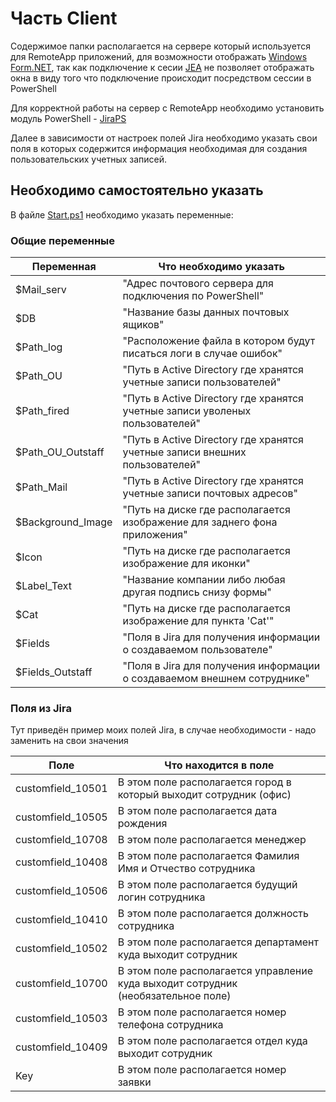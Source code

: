 # Часть Client

Содержимое папки располагается на сервере который используется для RemoteApp приложений, для возможности отображать [Windows Form.NET](https://learn.microsoft.com/ru-ru/dotnet/desktop/winforms/overview/?view=netdesktop-7.0), так как подключение к сесии [JEA](https://learn.microsoft.com/en-us/powershell/scripting/learn/remoting/jea/overview?view=powershell-7.3) не позволяет отображать окна в виду того что подключение происходит посредством сессии в PowerShell  

Для корректной работы на сервер с RemoteApp необходимо установить модуль PowerShell - [JiraPS](https://atlassianps.org/docs/JiraPS/)   

Далее в зависимости от настроек полей Jira необходимо указать свои поля в которых содержится информация необходимая для создания пользовательских учетных записей.   

## Необходимо самостоятельно указать

В файле [Start.ps1](https://github.com/AleksandrMikoshi/PowerShell/blob/main/Manage-Users/Client/Start.ps1) необходимо указать переменные:     

### Общие переменные
| Переменная         | Что необходимо указать                                                                    |
|---|---|
| $Mail_serv         | "Адрес почтового сервера для подключения по PowerShell"                                   |
| $DB                | "Название базы данных почтовых ящиков"                                                    |
| $Path_log          | "Расположение файла в котором будут писаться логи в случае ошибок"                        |
| $Path_OU           | "Путь в Active Directory где хранятся учетные записи пользователей"                       |
| $Path_fired        | "Путь в Active Directory где хранятся учетные записи уволеных пользователей"              |
| $Path_OU_Outstaff  | "Путь в Active Directory где хранятся учетные записи внешних пользователей"               |
| $Path_Mail         | "Путь в Active Directory где хранятся учетные записи почтовых адресов"                    |
| $Background_Image  | "Путь на диске где располагается изображение для заднего фона приложения"                 |  
| $Icon              | "Путь на диске где располагается изображение для иконки"                                  |
| $Label_Text        | "Название компании либо любая другая подпись снизу формы"                                 |
| $Cat               | "Путь на диске где располагается изображение для пункта 'Cat'"                            |
| $Fields            | "Поля в Jira для получения информации о создаваемом пользователе"                         |
| $Fields_Outstaff   | "Поля в Jira для получения информации о создаваемом внешнем сотруднике"                   |

### Поля из Jira
Тут приведён пример моих полей Jira, в случае необходимости - надо заменить на свои значения   

| Поле              | Что находится в поле                                                              |
|---|---|
| customfield_10501 | В этом поле располагается город в который выходит сотрудник (офис)                |
| customfield_10505 | В этом поле располагается дата рождения                                           |
| customfield_10708 | В этом поле располагается менеджер                                                |
| customfield_10408 | В этом поле располагается Фамилия Имя и Отчество сотрудника                       |
| customfield_10506 | В этом поле располагается будущий логин сотрудника                                |
| customfield_10410 | В этом поле располагается должность сотрудника                                    |
| customfield_10502 | В этом поле располагается департамент куда выходит сотрудник                      |
| customfield_10700 | В этом поле располагается управление куда выходит сотрудник (необязательное поле) |
| customfield_10503 | В этом поле располагается номер телефона сотрудника                               |
| customfield_10409 | В этом поле располагается отдел куда выходит сотрудник                            |
| Key               | В этом поле располагается номер заявки                                            |
